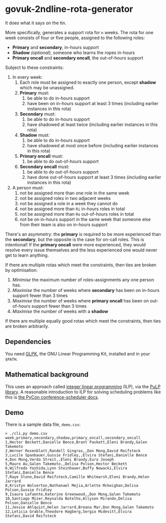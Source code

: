 govuk-2ndline-rota-generator
============================

It does what it says on the tin.

More specifically, generates a support rota for `n` weeks.  The rota
for one week consists of four or five people, assigned to the
following roles:

- **Primary** and **secondary**, in-hours support
- **Shadow** *(optional)*, someone who learns the ropes in-hours
- **Primary oncall** and **secondary oncall**, the out-of-hours support

Subject to these constraints:

1. In every week:
   1. Each role must be assigned to exactly one person, except **shadow** which may be unassigned.
   2. **Primary** must:
      1. be able to do in-hours support
      2. have been on in-hours support at least 3 times (including earlier instances in this rota)
   3. **Secondary** must:
      1. be able to do in-hours support
      2. have shadowed at least twice (including earlier instances in this rota)
   4. **Shadow** must:
      1. be able to do in-hours support
      2. have shadowed at most once before (including earlier instances in this rota)
   5. **Primary oncall** must:
      1. be able to do out-of-hours support
   6. **Secondary oncall** must:
      1. be able to do out-of-hours support
      2. have done out-of-hours support at least 3 times (including earlier instances in this rota)
2. A person must:
   1. not be assigned more than one role in the same week
   2. not be assigned roles in two adjacent weeks
   3. not be assigned a role in a week they cannot do
   4. not be assigned more than `Ri` in-hours roles in total
   5. not be assigned more than `Ro` out-of-hours roles in total
   6. not be on in-hours support in the same week that someone else from their team is also on in-hours support

There's an asymmetry: the **primary** is required to be more
experienced than the **secondary**, but the opposite is the case for
on-call roles.  This is intentional!  If the **primary oncall** were
more experienced, they would resolve every issue themselves and the
less experienced one would never get to learn anything.

If there are multiple rotas which meet the constraints, then ties are
broken by optimisation:

1. *Minimise* the maximum number of roles-assignments any one person has.
2. *Maximise* the number of weeks where **secondary** has been on in-hours support fewer than 3 times
3. *Maximise* the number of weeks where **primary oncall** has been on out-of-hours support fewer than 3 times
4. *Maximise* the number of weeks with a **shadow**

If there are multiple equally good rotas which meet the constraints,
then ties are broken arbitrarily.

## Dependencies

You need [GLPK][], the GNU Linear Programming Kit, installed and in
your `$PATH`.

[GLPK]: https://www.gnu.org/software/glpk/

## Mathematical background

This uses an approach called [integer linear programming][] (ILP), via
the [PuLP library][].  A reasonable introduction to ILP for solving
scheduling problems like this is [the PyCon conference-scheduler
docs][].

[integer linear programming]: https://en.wikipedia.org/wiki/Integer_programming
[PuLP library]: https://pythonhosted.org/PuLP/
[the PyCon conference-scheduler docs]: https://conference-scheduler.readthedocs.io/en/latest/background/mathematical_model.html

## Demo

There is a sample data file, `demo.csv`:

```
> ./cli.py demo.csv
week,primary,secondary,shadow,primary_oncall,secondary_oncall
1,Hector Beckett,Danielle Bence,Brant Paskett,Eleni Brandy,Galen Takemoto
2,Werner Rosenblatt,Randell Gingras,,Don Mong,David Reifsteck
3,Lucile Spanbauer,Gussie Fridley,,Elvira Stefani,Danielle Bence
4,Don Mong,Verda Streit,,Eleni Brandy,Eura Joseph
5,Mauro Au,Galen Takemoto,,Delisa Polson,Hector Beckett
6,Wilfredo Yoshida,Lynn Steinhauer,Buffy Nowacki,Elvira Stefani,Danielle Bence
7,Raye Slone,David Reifsteck,Camille Whitmarsh,Eleni Brandy,Helen Jarrard
8,Kristyn Wolverton,Nathanael Mejia,Arlette Mckeighan,Delisa Polson,Gussie Fridley
9,Isaura Lafuente,Katerine Greenwood,,Don Mong,Galen Takemoto
10,Santiago Mizer,Reynalda Botelho,Allyson Mirando,Delisa Polson,Danielle Bence
11,Jessie Ahlquist,Helen Jarrard,Breana Mar,Don Mong,Galen Takemoto
12,Leticia Grable,Theodore Hagberg,Sergio Mcdevitt,Elvira Stefani,David Reifsteck
```
